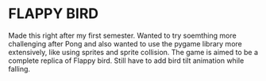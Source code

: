 # FLAPPY BIRD

Made this right after my first semester. Wanted to try soemthing more challenging after Pong and also wanted to use the pygame library more
extensively, like using sprites and sprite collision.
The game is aimed to be a complete replica of Flappy bird.
Still have to add bird tilt animation while falling.
